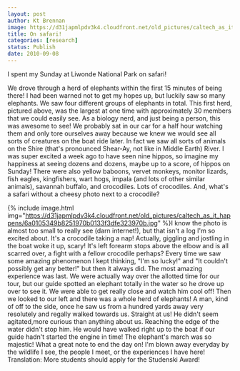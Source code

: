 ```yaml
---
layout: post
author: Kt Brennan
image: https://d31japmlpdv3k4.cloudfront.net/old_pictures/caltech_as_it_happens/6a0105349b8251970b01348701bcc8970c.jpg
title: On safari!
categories: [research]
status: Publish
date: 2010-09-08
---
```


I spent my Sunday at Liwonde National Park on safari!

We drove through a herd of elephants within the first 15 minutes of being there! I had been warned not to get my hopes up, but luckily saw so many elephants. We saw four different groups of elephants in total. This first herd, pictured above, was the largest at one time with approximately 30 members that we could easily see. As a biology nerd, and just being a person, this was awesome to see! We probably sat in our car for a half hour watching them and only tore ourselves away because we knew we would see all sorts of creatures on the boat ride later. 
In fact we saw all sorts of animals on the Shire (that's pronounced Shear-Ay, not like in Middle Earth) River. I was super excited a week ago to have seen nine hippos, so imagine my happiness at seeing dozens and dozens, maybe up to a score, of hippos on Sunday! There were also yellow baboons, vervet monkeys, monitor lizards, fish eagles, kingfishers, wart hogs, impala (and lots of other similar animals), savannah buffalo, and crocodiles. Lots of crocodiles. And, what's a safari without a cheesy photo next to a crocodile?


{% include image.html img="https://d31japmlpdv3k4.cloudfront.net/old_pictures/caltech_as_it_happens/6a0105349b8251970b0133f3dfe323970b.jpg" %}I know the photo is almost too small to really see (darn internet!), but that isn't a log I'm so excited about. It's a crocodile taking a nap! Actually, giggling and jostling in the boat woke it up, scary! It's left forearm stops above the elbow and is all scarred over, a fight with a fellow crocodile perhaps?
Every time we saw some amazing phenomenon I kept thinking, "I'm so lucky!" and "It couldn't possibly get any better!" but then it always did. The most amazing experience was last. We were actually way over the allotted time for our tour, but our guide spotted an elephant totally in the water so he drove up over to see it. We were able to get really close and watch him cool off! Then we looked to our left and there was a whole herd of elephants! A man, kind of off to the side, once he saw us from a hundred yards away very resolutely and regally walked towards us. Straight at us! He didn't seem agitated,more curious than anything about us. Reaching the edge of the water didn't stop him. He would have walked right up to the boat if our guide hadn't started the engine in time! The elephant's march was so majestic! What a great note to end the day on!
I'm blown away everyday by the wildlife I see, the people I meet, or the experiences I have here! Translation: More students should apply for the Studenski Award!

 
